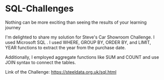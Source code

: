 # SQL-Challenges

Nothing can be more exciting than seeing the results of your learning journey 

I'm delighted to share my solution for Steve's Car Showroom Challenge. I used Microsoft SQL . I used WHERE, GROUP BY, ORDER BY, and LIMIT, YEAR functions to extract the year from the purchase date.

Additionally, I employed aggregate functions like SUM and COUNT and use JOIN syntax to connect the tables.

Link of the Challenge: https://steeldata.org.uk/sql.html
